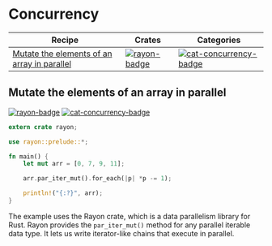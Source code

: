# Concurrency

| Recipe | Crates | Categories |
|--------|--------|------------|
| [Mutate the elements of an array in parallel][ex-rayon-iter-mut] | [![rayon-badge]][rayon] | [![cat-concurrency-badge]][cat-concurrency] |

[ex-rayon-iter-mut]: #ex-rayon-iter-mut
<a name="ex-rayon-iter-mut"></a>
## Mutate the elements of an array in parallel

[![rayon-badge]][rayon] [![cat-concurrency-badge]][cat-concurrency]

```rust
extern crate rayon;

use rayon::prelude::*;

fn main() {
    let mut arr = [0, 7, 9, 11];

    arr.par_iter_mut().for_each(|p| *p -= 1);

    println!("{:?}", arr);
}
```

The example uses the Rayon crate, which is a data parallelism library for Rust.
Rayon provides the `par_iter_mut()` method for any parallel iterable data type.
It lets us write iterator-like chains that execute in parallel.

<!-- Categories -->

[cat-concurrency-badge]: https://img.shields.io/badge/-concurrency-red.svg
[cat-concurrency]: https://crates.io/categories/concurrency

<!-- Crates -->

[rayon-badge]: https://img.shields.io/crates/v/rayon.svg?label=rayon
[rayon]: https://docs.rs/rayon/
